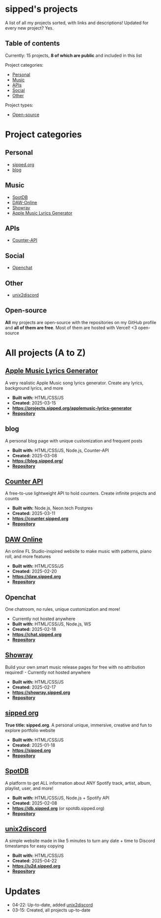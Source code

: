 # sipped's projects
A list of all my projects sorted, with links and descriptions! Updated for every new project? Yes.

## Table of contents
Currently: 15 projects, **8 of which are public** and included in this list

Project categories:
- [Personal](#personal)
- [Music](#music)
- [APIs](#apis)
- [Social](#social)
- [Other](#other)

Project types:
- [Open-source](#open-source)

# Project categories

## Personal
- [sipped.org](#sipped-org)
- [blog](#blog)

## Music
- [SpotDB](#spotdb)
- [DAW-Online](#daw-online)
- [Showray](#showray)
- [Apple Music Lyrics Generator](#apple-music-lyrics-generator)

## APIs
- [Counter-API](#counter-api)

## Social
- [Openchat](#openchat)

## Other
- [unix2discord](#unix2discord)

## Open-source
**All** my projects are open-source with the repositories on my GitHub profile and **all of them are free**. Most of them are hosted with Vercel! <3 open-source

# All projects (A to Z)

## [Apple Music Lyrics Generator](https://projects.sipped.org/applemusic-lyrics-generator)
A very realistic Apple Music song lyrics generator. Create any lyrics, background lyrics, and more
- **Built with:** HTML/CSS/JS
- **Created:** 2025-03-15
- **https://projects.sipped.org/applemusic-lyrics-generator**
- [**Repository**](https://github.com/sippedaway/applemusic-lyrics-generator)

## blog
A personal blog page with unique customization and frequent posts
- **Built with:** HTML/CSS/JS, Node.js, Counter-API
- **Created:** 2025-03-08
- **https://blog.sipped.org/**
- [**Repository**](https://github.com/sippedaway/blog)

## [Counter API](https://counter.sipped.org)
A free-to-use lightweight API to hold counters. Create infinite projects and counts
- **Built with:** Node.js, Neon.tech Postgres
- **Created:** 2025-03-11
- **https://counter.sipped.org** 
- [**Repository**](https://github.com/sippedaway/counter-api)

## [DAW Online](https://daw.sipped.org)
An online FL Studio-inspired website to make music with patterns, piano roll, and more features
- **Built with:** HTML/CSS/JS
- **Created:** 2025-02-20
- **https://daw.sipped.org** 
- [**Repository**](https://github.com/sippedaway/daw-online)

## Openchat
One chatroom, no rules, unique customization and more!
- Currently not hosted anywhere
- **Built with:** HTML/CSS/JS, Node.js, WS
- **Created:** 2025-02-18
- **https://chat.sipped.org** 
- [**Repository**](https://github.com/sippedaway/openchat)

## [Showray](https://showray.sipped.org)
Build your own smart music release pages for free with no attribution required! - Currently not hosted anywhere
- **Built with:** HTML/CSS/JS
- **Created:** 2025-02-17
- **https://showray.sipped.org** 
- [**Repository**](https://github.com/sippedaway/showray)

## [sipped org](https://sipped.org)
**True title: sipped.org**. A personal unique, immersive, creative and fun to explore portfolio website
- **Built with:** HTML/CSS/JS
- **Created:** 2025-01-18
- **https://sipped.org**
- [**Repository**](https://github.com/sippedaway/sipped-org)

## [SpotDB](https://db.sipped.org)
A platform to get ALL information about ANY Spotify track, artist, album, playlist, user, and more!
- **Built with:** HTML/CSS/JS, Node.js + Spotify API
- **Created:** 2025-02-08
- **https://db.sipped.org** (or spotdb.sipped.org)
- [**Repository**](https://github.com/sippedaway/spotdb)

## [unix2discord](https://u2d.sipped.org)
A simple website made in like 5 minutes to turn any date + time to Discord timestamps for easy copying
- **Built with:** HTML/CSS/JS
- **Created:** 2025-04-22
- **https://u2d.sipped.org**
- [**Repository**](https://github.com/sippedaway/unix2discord)

# Updates
* 04-22: Up-to-date, added [unix2discord](#unix2discord)
* 03-15: Created, all projects up-to-date
